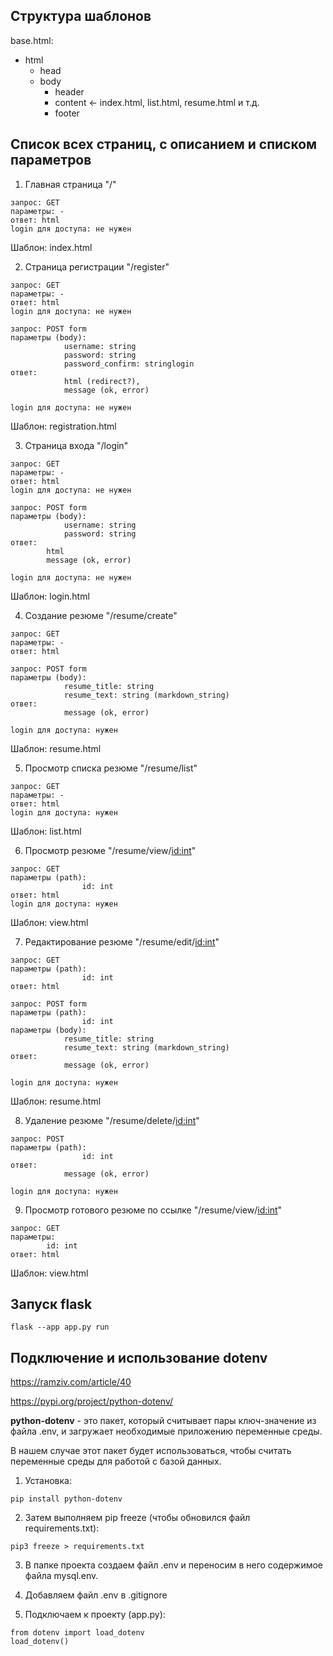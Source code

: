 ## Структура шаблонов

base.html:
* html
    * head
    * body
        * header
        * content <- index.html, list.html, resume.html и т.д.
        * footer

## Список всех страниц, с описанием и списком параметров

1. Главная страница
"/"

```
запрос: GET
параметры: -
ответ: html
login для доступа: не нужен
```

Шаблон: index.html


2. Страница регистрации
"/register"

```
запрос: GET
параметры: -
ответ: html
login для доступа: не нужен
```

```
запрос: POST form
параметры (body):
            username: string
            password: string
            password_confirm: stringlogin
ответ:
            html (redirect?),
            message (ok, error)

login для доступа: не нужен
```

Шаблон: registration.html

3. Страница входа
"/login"

```
запрос: GET
параметры: -
ответ: html
login для доступа: не нужен
```

```
запрос: POST form
параметры (body):
            username: string
            password: string
ответ:
        html
        message (ok, error)

login для доступа: не нужен
```

Шаблон: login.html

4. Создание резюме
"/resume/create"

```
запрос: GET
параметры: -
ответ: html
```

```
запрос: POST form
параметры (body):
            resume_title: string
            resume_text: string (markdown_string)
ответ:
            message (ok, error)

login для доступа: нужен
```

Шаблон: resume.html

5. Просмотр списка резюме
"/resume/list"

```
запрос: GET
параметры: -
ответ: html
login для доступа: нужен
```

Шаблон: list.html

6. Просмотр резюме
"/resume/view/<id:int>"

```
запрос: GET
параметры (path):
                id: int
ответ: html
login для доступа: нужен
```

Шаблон: view.html

7. Редактирование резюме
"/resume/edit/<id:int>"

```
запрос: GET
параметры (path):
                id: int
ответ: html
```

```
запрос: POST form
параметры (path):
                id: int
параметры (body):
            resume_title: string
            resume_text: string (markdown_string)
ответ:
            message (ok, error)

login для доступа: нужен            
```

Шаблон: resume.html

8. Удаление резюме
"/resume/delete/<id:int>"

```
запрос: POST
параметры (path):
                id: int
ответ:
            message (ok, error)

login для доступа: нужен 
```

9. Просмотр готового резюме по ссылке
"/resume/view/<id:int>"

```
запрос: GET
параметры: 
        id: int
ответ: html
```

Шаблон: view.html

## Запуск flask
```
flask --app app.py run
```
## Подключение и использование dotenv

https://ramziv.com/article/40

https://pypi.org/project/python-dotenv/

**python-dotenv** - это пакет, который считывает пары ключ-значение из файла .env, и загружает необходимые приложению переменные среды.

В нашем случае этот пакет будет использоваться, чтобы считать переменные среды для работой с базой данных.

1. Установка:
```
pip install python-dotenv
```

2. Затем выполняем pip freeze (чтобы обновился файл requirements.txt):
```
pip3 freeze > requirements.txt
```

3. В папке проекта создаем файл .env и переносим в него содержимое файла mysql.env.

4. Добавляем файл .env в .gitignore

5. Подключаем к проекту (app.py):
```
from dotenv import load_dotenv
load_dotenv()
```
